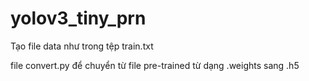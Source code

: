 # yolov3_tiny_prn

Tạo file data như trong tệp train.txt

file convert.py để chuyển từ file pre-trained từ dạng .weights sang .h5

